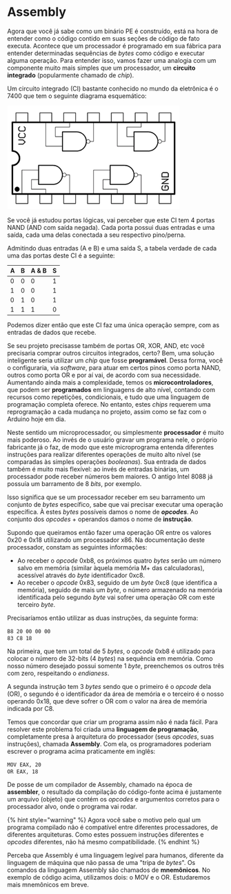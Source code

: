 # Assembly

Agora que você já sabe como um binário PE é construído, está na hora de entender como o código contido em suas seções de código de fato executa. Acontece que um processador é programado em sua fábrica para entender determinadas sequências de _bytes_ como código e executar alguma operação. Para entender isso, vamos fazer uma analogia com um componente muito mais simples que um processador, um **circuito integrado** \(popularmente chamado de _chip_\).

Um circuito integrado \(CI\) bastante conhecido no mundo da eletrônica é o 7400 que tem o seguinte diagrama esquemático:

![](../.gitbook/assets/7400.png)

Se você já estudou portas lógicas, vai perceber que este CI tem 4 portas NAND \(AND com saída negada\). Cada porta possui duas entradas e uma saída, cada uma delas conectada a seu respectivo pino/perna.

Admitindo duas entradas \(A e B\) e uma saída S, a tabela verdade de cada uma das portas deste CI é a seguinte:

| A | B | A & B | S |
| :--- | :--- | :--- | :--- |
| 0 | 0 | 0 | 1 |
| 1 | 0 | 0 | 1 |
| 0 | 1 | 0 | 1 |
| 1 | 1 | 1 | 0 |

Podemos dizer então que este CI faz uma única operação sempre, com as entradas de dados que recebe.

Se seu projeto precisasse também de portas OR, XOR, AND, etc você precisaria comprar outros circuitos integrados, certo? Bem, uma solução inteligente seria utilizar um _chip_ que fosse **programável**. Dessa forma, você o configuraria, via _software_, para atuar em certos pinos como porta NAND, outros como porta OR e por aí vai, de acordo com sua necessidade. Aumentando ainda mais a complexidade, temos os **microcontroladores**, que podem ser **programados** em linguagens de alto nível, contando com recursos como repetições, condicionais, e tudo que uma linguagem de programação completa oferece. No entanto, estes _chips_ requerem uma reprogramação a cada mudança no projeto, assim como se faz com o Arduino hoje em dia.

Neste sentido um microprocessador, ou simplesmente **processador** é muito mais poderoso. Ao invés de o usuário gravar um programa nele, o próprio fabricante já o faz, de modo que este microprograma entenda diferentes instruções para realizar diferentes operações de muito alto nível \(se comparadas às simples operações _booleanas_\). Sua entrada de dados também é muito mais flexível: ao invés de entradas binárias, um processador pode receber números bem maiores. O antigo Intel 8088 já possuía um barramento de 8 _bits_, por exemplo.

Isso significa que se um processador receber em seu barramento um conjunto de _bytes_ específico, sabe que vai precisar executar uma operação específica. À estes _bytes_ possíveis damos o nome de _**opcodes**_. Ao conjunto dos _opcodes_ + operandos damos o nome de **instrução**.

Supondo que queiramos então fazer uma operação OR entre os valores 0x20 e 0x18 utilizando um processador x86. Na documentação deste processador, constam as seguintes informações:

* Ao receber o _opcode_ 0xb8, os próximos quatro _bytes_ serão um número salvo em memória \(similar àquela memória M+ das calculadoras\), acessível através do _byte_ identificador 0xc8.
* Ao receber o _opcode_ 0x83, seguido de um _byte_ 0xc8 \(que identifica a memória\), seguido de mais um _byte_, o número armazenado na memória identificada pelo segundo _byte_ vai sofrer uma operação OR com este terceiro _byte_.

Precisaríamos então utilizar as duas instruções, da seguinte forma:

```text
B8 20 00 00 00
83 C8 18
```

Na primeira, que tem um total de 5 _bytes_, o _opcode_ 0xb8 é utilizado para colocar  o número de 32-bits \(4 _bytes_\) na sequência em memória. Como nosso número desejado possui somente 1 _byte_, preenchemos os outros três com zero, respeitando o _endianess_.

A segunda instrução tem 3 _bytes_ sendo que o primeiro é o _opcode_ dela \(OR\), o segundo é o identificador da área de memória e o terceiro é o nosso operando 0x18, que deve sofrer o OR com o valor na área de memória indicada por C8.

Temos que concordar que criar um programa assim não é nada fácil. Para resolver este problema foi criada uma **linguagem de programação**, completamente presa à arquitetura do processador \(seus _opcodes_, suas instruções\), chamada **Assembly**. Com ela, os programadores poderiam escrever o programa acima praticamente em inglês:

```text
MOV EAX, 20
OR EAX, 18
```

De posse de um compilador de Assembly, chamado na época de **assembler**, o resultado da compilação do código-fonte acima é justamente um arquivo \(objeto\) que contém os _opcodes_ e argumentos corretos para o processador alvo, onde o programa vai rodar.

{% hint style="warning" %}
Agora você sabe o motivo pelo qual um programa compilado não é compatível entre diferentes processadores, de diferentes arquiteturas. Como estes possuem instruções diferentes e _opcodes_ diferentes, não há mesmo compatibilidade.
{% endhint %}

Perceba que Assembly é uma linguagem legível para humanos, diferente da linguagem de máquina que não passa de uma "tripa de _bytes_". Os comandos da linguagem Assembly são chamados de **mnemônicos**. No exemplo de código acima, utilizamos dois: o MOV e o OR. Estudaremos mais mnemônicos em breve.

